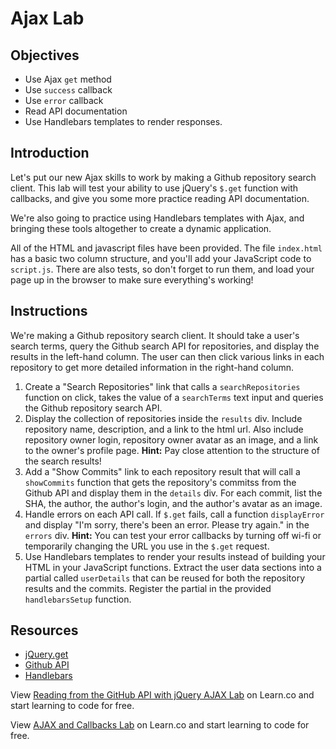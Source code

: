 # Ajax Lab

## Objectives

+ Use Ajax `get` method
+ Use `success` callback
+ Use `error` callback
+ Read API documentation
+ Use Handlebars templates to render responses.

## Introduction

Let's put our new Ajax skills to work by making a Github repository search
client. This lab will test your ability to use jQuery's `$.get` function with callbacks, and give you some more practice reading API documentation.

We're also going to practice using Handlebars templates with Ajax,
and bringing these tools altogether to create a dynamic application.

All of the HTML and javascript files have been provided. The file `index.html` has a basic two column structure, and you'll add your JavaScript code to `script.js`. There are also tests, so don't forget to run them, and load your page up in the browser to make sure everything's working!

## Instructions

We're making a Github repository search client. It should take a user's
search terms, query the Github search API for repositories, and display
the results in the left-hand column. The user can then click various
links in each repository to get more detailed information in the
right-hand column.

1. Create a "Search Repositories" link that calls a `searchRepositories`
   function on click, takes the value of a `searchTerms` text input and queries the
Github repository search API.
2. Display the collection of repositories inside the `results` div.
   Include repository name, description, and a link to the html url.
Also include repository owner login, repository owner
avatar as an image, and a link to the owner's profile page. **Hint:**
Pay close attention to the structure of the search results!
3. Add a "Show Commits" link to each repository result that will call a `showCommits` function
   that gets the repository's commitss from the Github API and display them in the `details` div. For each commit, list the SHA, the author, the author's login, and the author's avatar as an image.
4. Handle errors on each API call. If `$.get` fails, call a function
   `displayError` and display "I'm sorry, there's been
   an error. Please try again." in the `errors` div.
**Hint:** You can test your error callbacks by turning off wi-fi or
temporarily changing the URL you use in the `$.get` request.
5. Use Handlebars templates to render your results instead of
building your HTML in your JavaScript functions. Extract the user data
sections into a partial called `userDetails` that can be reused for both the repository
results and the commits. Register the partial in the provided
`handlebarsSetup` function.

## Resources

- [jQuery.get](http://api.jquery.com/jquery.get/)
- [Github API](https://developer.github.com/v3/)
- [Handlebars](http://handlebarsjs.com/)

<p class='util--hide'>View <a href='https://learn.co/lessons/js-ajax-callbacks-lab'>Reading from the GitHub API with jQuery AJAX Lab</a> on Learn.co and start learning to code for free.</p>

<p class='util--hide'>View <a href='https://learn.co/lessons/js-ajax-callbacks-lab'>AJAX and Callbacks Lab</a> on Learn.co and start learning to code for free.</p>
